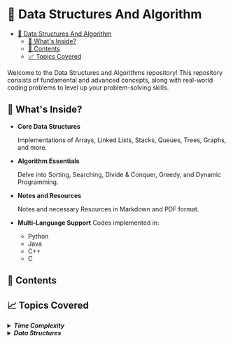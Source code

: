 # :rocket: Data Structures And Algorithm

<!--toc:start-->

- [:rocket: Data Structures And Algorithm](#rocket-data-structures-and-algorithm)
  - [:notebook: What's Inside?](#notebook-whats-inside)
  - [:pencil: Contents](#pencil-contents)
  - [📈 Topics Covered](#📈-topics-covered)
  <!--toc:end-->

Welcome to the Data Structures and Algorithms repository! This repository consists of fundamental and advanced concepts, along with real-world coding problems to level up your problem-solving skills.

## :notebook: What's Inside?

- **Core Data Structures**
  <p>Implementations of Arrays, Linked Lists, Stacks, Queues, Trees, Graphs, and more.</p>
- **Algorithm Essentials**
  <p>Delve into Sorting, Searching, Divide & Conquer, Greedy, and Dynamic Programming.</p>

- **Notes and Resources**
  <p>Notes and necessary Resources in Markdown and PDF format.</p>

- **Multi-Language Support**
  Codes implemented in:
  - Python
  - Java
  - C++
  - C

## :pencil: Contents

## 📈 Topics Covered

<details><summary><b><i>Time Complexity</i></b></summary>

- [x] Introduction
- [x] Frequency Count Method
- [x] Analysis of _For_ Loop
- [x] Complexities of _For_ Loop
- [x] Analysis of _if_ & _while_
- [x] Types of function / Classes of Time function
  - [x] Associativity
- [x] Asymptotic Notations
  - [x] Big-O Notation
  - [x] Big-Ω Notation
  - [x] Big-Θ Notation
- [x] Properties of Asymptotic Notations
  - [x] General Properties
  - [x] Reflexive Property
  - [x] Transitive Property
  - [x] Symmetric Property
  - [x] Transpose-Symmetric Property
- [x] Comparison of Functions
- [x] Case Analysis
  - [x] Best-Case Analysis
  - [x] Worst-Case Analysis
  - [x] Average-Case Analysis
- [x] Divide and Conquer
  - [x] Divide
  - [x] Conquer
  - [x] Combine

---

</details>

<details><summary><b><i>Data Structures</i></b></summary>

- [x] Array
  - [x] Insertion
  - [x] Traversal
  - [x] Deletion
  - [x] Searching
  - [x] Reverse
- [x] Pointer and Arrays
- [x] Introduction to 2-D Arrays
- [x] Pointers and 2-D Arrays
- [x] Linked List
  - [x] Singly Linked List
    - [x] Implementation
    - [x] Insertion
    - [x] Deletion
    - [x] Traversal
    - [x] Length
    - [ ] Searching
    - [x] Reverse
  - [x] Doubly Linked List
    - [x] Implementation
    - [x] Insertion
    - [x] Deletion
    - [x] Traversal
    - [x] Length
    - [ ] Searching
    - [x] Reverse
  - [x] Circular Linked List
    - [x] Implementation
    - [x] Insertion
    - [x] Deletion
    - [x] Traversal
    - [x] Length
    - [ ] Searching
    - [x] Reverse
  - [x] Doubly Circular Linked List
    - [x] Implementation
    - [x] Insertion
    - [x] Deletion
    - [x] Traversal
    - [x] Length
    - [ ] Searching
    - [ ] Reverse
- [x] Stack
  - [x] Stack using Array
  - [x] Stack using Linked List

</details>
